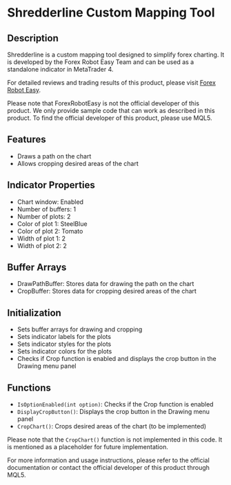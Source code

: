# Shredderline Custom Mapping Tool

## Description
Shredderline is a custom mapping tool designed to simplify forex charting. It is developed by the Forex Robot Easy Team and can be used as a standalone indicator in MetaTrader 4.

For detailed reviews and trading results of this product, please visit [Forex Robot Easy](https://forexroboteasy.com/forex-robot-review/shredderline-custom-mapping-tool-review-simplify-forex-charting/).

Please note that ForexRobotEasy is not the official developer of this product. We only provide sample code that can work as described in this product. To find the official developer of this product, please use MQL5.

## Features
- Draws a path on the chart
- Allows cropping desired areas of the chart

## Indicator Properties
- Chart window: Enabled
- Number of buffers: 1
- Number of plots: 2
- Color of plot 1: SteelBlue
- Color of plot 2: Tomato
- Width of plot 1: 2
- Width of plot 2: 2

## Buffer Arrays
- DrawPathBuffer: Stores data for drawing the path on the chart
- CropBuffer: Stores data for cropping desired areas of the chart

## Initialization
- Sets buffer arrays for drawing and cropping
- Sets indicator labels for the plots
- Sets indicator styles for the plots
- Sets indicator colors for the plots
- Checks if Crop function is enabled and displays the crop button in the Drawing menu panel

## Functions
- `IsOptionEnabled(int option)`: Checks if the Crop function is enabled
- `DisplayCropButton()`: Displays the crop button in the Drawing menu panel
- `CropChart()`: Crops desired areas of the chart (to be implemented)

Please note that the `CropChart()` function is not implemented in this code. It is mentioned as a placeholder for future implementation.

For more information and usage instructions, please refer to the official documentation or contact the official developer of this product through MQL5.
